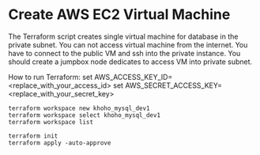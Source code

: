 # Create AWS EC2 Virtual Machine

The Terraform script creates single virtual machine for database in the private subnet. You can not access virtual machine from the internet. You have to connect to the public VM and ssh into the private instance. You should create a jumpbox node dedicates to access VM into private subnet.


How to run Terraform:
    set AWS_ACCESS_KEY_ID=<replace_with_your_access_id>
    set AWS_SECRET_ACCESS_KEY=<replace_with_your_secret_key>

    terraform workspace new khoho_mysql_dev1
    terraform workspace select khoho_mysql_dev1
    terraform workspace list

    terraform init
    terraform apply -auto-approve

